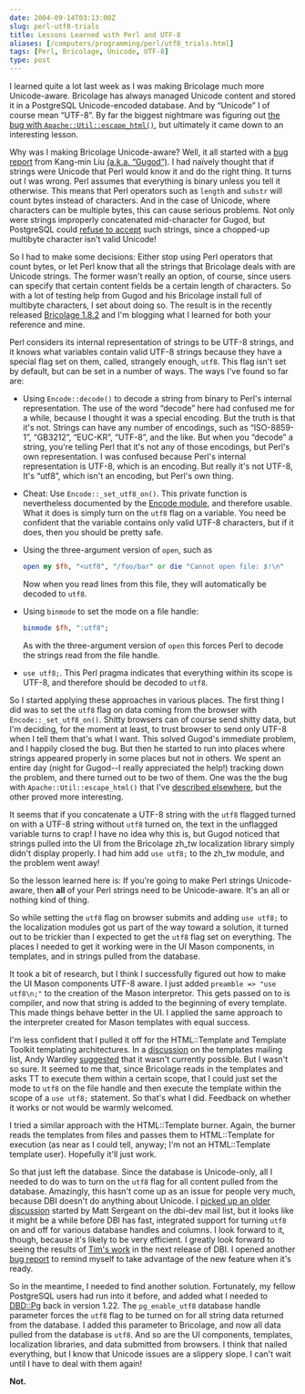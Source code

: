 ```yaml
--- 
date: 2004-09-14T03:13:00Z
slug: perl-utf8-trials
title: Lessons Learned with Perl and UTF-8
aliases: [/computers/programming/perl/utf8_trials.html]
tags: [Perl, Bricolage, Unicode, UTF-8]
type: post
---
```


I learned quite a lot last week as I was making Bricolage much more
Unicode-aware. Bricolage has always managed Unicode content and stored it in a
PostgreSQL Unicode-encoded database. And by “Unicode” I of course mean “UTF-8”.
By far the biggest nightmare was figuring out [the bug with
`Apache::Util::escape_html()`], but ultimately it came down to an interesting
lesson.

Why was I making Bricolage Unicode-aware? Well, it all started with a [bug
report] from Kang-min Liu [(a.k.a. “Gugod”)]. I had naïvely thought that if
strings were Unicode that Perl would know it and do the right thing. It turns
out I was wrong. Perl assumes that everything is binary unless you tell it
otherwise. This means that Perl operators such as `length` and `substr` will
count bytes instead of characters. And in the case of Unicode, where characters
can be multiple bytes, this can cause serious problems. Not only were strings
improperly concatenated mid-character for Gugod, but PostgreSQL could [refuse to
accept] such strings, since a chopped-up multibyte character isn't valid
Unicode!

So I had to make some decisions: Either stop using Perl operators that count
bytes, or let Perl know that all the strings that Bricolage deals with are
Unicode strings. The former wasn't really an option, of course, since users can
specify that certain content fields be a certain length of characters. So with a
lot of testing help from Gugod and his Bricolage install full of multibyte
characters, I set about doing so. The result is in the recently released
[Bricolage 1.8.2] and I'm blogging what I learned for both your reference and
mine.

Perl considers its internal representation of strings to be UTF-8 strings, and
it knows what variables contain valid UTF-8 strings because they have a special
flag set on them, called, strangely enough, `utf8`. This flag isn't set by
default, but can be set in a number of ways. The ways I've found so far are:

-   Using `Encode::decode()` to decode a string from binary to Perl's internal
    representation. The use of the word “decode” here had confused me for a
    while, because I thought it was a special encoding. But the truth is that
    it's not. Strings can have any number of encodings, such as “ISO-8859-1”,
    “GB3212”, “EUC-KR”, “UTF-8”, and the like. But when you “decode” a string,
    you're telling Perl that it's not any of those encodings, but Perl's own
    representation. I was confused because Perl's internal representation is
    UTF-8, which is an encoding. But really it's not UTF-8, It's “utf8”, which
    isn't an encoding, but Perl's own thing.

-   Cheat: Use `Encode::_set_utf8_on()`. This private function is nevertheless
    documented by the [Encode module], and therefore usable. What it does is
    simply turn on the `utf8` flag on a variable. You need be confident that the
    variable contains only valid UTF-8 characters, but if it does, then you
    should be pretty safe.

-   Using the three-argument version of `open`, such as

    ``` perl
    open my $fh, "<utf8", "/foo/bar" or die "Cannot open file: $!\n"
    ```

    Now when you read lines from this file, they will automatically be decoded
    to `utf8`.

-   Using `binmode` to set the mode on a file handle:

    ``` perl
    binmode $fh, ":utf8";
    ```

    As with the three-argument version of `open` this forces Perl to decode the
    strings read from the file handle.

-   `use utf8;`. This Perl pragma indicates that everything within its scope is
    UTF-8, and therefore should be decoded to `utf8`.

So I started applying these approaches in various places. The first thing I did
was to set the `utf8` flag on data coming from the browser with
`Encode::_set_utf8_on()`. Shitty browsers can of course send shitty data, but
I'm deciding, for the moment at least, to trust browser to send only UTF-8 when
I tell them that's what I want. This solved Gugod's immediate problem, and I
happily closed the bug. But then he started to run into places where strings
appeared properly in some places but not in others. We spent an entire day
(night for Gugod--I really appreciated the help!) tracking down the problem, and
there turned out to be two of them. One was the the bug with
`Apache::Util::escape_html()` that I've [described elsewhere][the bug with
`Apache::Util::escape_html()`], but the other proved more interesting.

It seems that if you concatenate a UTF-8 string with the `utf8` flagged turned
on with a UTF-8 string without `utf8` turned on, the text in the unflagged
variable turns to crap! I have no idea why this is, but Gugod noticed that
strings pulled into the UI from the Bricolage zh\_tw localization library simply
didn't display properly. I had him add `use utf8;` to the zh\_tw module, and the
problem went away!

So the lesson learned here is: If you're going to make Perl strings
Unicode-aware, then **all** of your Perl strings need to be Unicode-aware. It's
an all or nothing kind of thing.

So while setting the `utf8` flag on browser submits and adding `use utf8;` to
the localization modules got us part of the way toward a solution, it turned out
to be trickier than I expected to get the `utf8` flag set on everything. The
places I needed to get it working were in the UI Mason components, in templates,
and in strings pulled from the database.

It took a bit of research, but I think I successfully figured out how to make
the UI Mason components UTF-8 aware. I just added `preamble => "use utf8\n;"` to
the creation of the Mason interpretor. This gets passed on to is compiler, and
now that string is added to the beginning of every template. This made things
behave better in the UI. I applied the same approach to the interpreter created
for Mason templates with equal success.

I'm less confident that I pulled it off for the HTML::Template and Template
Toolkit templating architectures. In a [discussion] on the templates mailing
list, Andy Wardley [suggested] that it wasn't currently possible. But I wasn't
so sure. It seemed to me that, since Bricolage reads in the templates and asks
TT to execute them within a certain scope, that I could just set the mode to
`utf8` on the file handle and then execute the template within the scope of a
`use utf8;` statement. So that's what I did. Feedback on whether it works or not
would be warmly welcomed.

I tried a similar approach with the HTML::Template burner. Again, the burner
reads the templates from files and passes them to HTML::Template for execution
(as near as I could tell, anyway; I'm not an HTML::Template template user).
Hopefully it'll just work.

So that just left the database. Since the database is Unicode-only, all I needed
to do was to turn on the `utf8` flag for all content pulled from the database.
Amazingly, this hasn't come up as an issue for people very much, because DBI
doesn't do anything about Unicode. I [picked up an older discussion] started by
Matt Sergeant on the dbi-dev mail list, but it looks like it might be a while
before DBI has fast, integrated support for turning `utf8` on and off for
various database handles and columns. I look forward to it, though, because it's
likely to be very efficient. I greatly look forward to seeing the results of
[Tim's work] in the next release of DBI. I opened another [bug report][1] to
remind myself to take advantage of the new feature when it's ready.

So in the meantime, I needed to find another solution. Fortunately, my fellow
PostgreSQL users had run into it before, and added what I needed to [DBD::Pg]
back in version 1.22. The `pg_enable_utf8` database handle parameter forces the
`utf8` flag to be turned on for all string data returned from the database. I
added this parameter to Bricolage, and now all data pulled from the database is
`utf8`. And so are the UI components, templates, localization libraries, and
data submitted from browsers. I think that nailed everything, but I know that
Unicode issues are a slippery slope. I can't wait until I have to deal with them
again!

**Not.**

  [the bug with `Apache::Util::escape_html()`]: /computers/programming/perl/mod_perl/escape_html_utf8.html
    "Apache::Util::escape_html() Doesn't Like Perl UTF-8 Strings"
  [bug report]: http://bugs.bricolage.cc/show_bug.cgi?id=648
    "substr() either crap utf8 string or mis-count the length in bytes."
  [(a.k.a. “Gugod”)]: http://gugod.org/blog/ "Gugod's blog: The Mind Of Random"
  [refuse to accept]: http://bugs.bricolage.cc/show_bug.cgi?id=709#c14
    "Two bugs in one!"
  [Bricolage 1.8.2]: /bricolage/announce/1.8.2.html "Bricolage 1.8.2 Released"
  [Encode module]: https://metacpan.org/dist/Encode/ "Encode on CPAN"
  [discussion]: http://www.template-toolkit.org/pipermail/templates/2004-September/006583.html
    "Add utf8 to All Templates?"
  [suggested]: http://www.template-toolkit.org/pipermail/templates/2004-September/006584.html
    "Andy Wardley Replies"
  [picked up an older discussion]: http://www.mail-archive.com/dbi-dev@perl.org/msg03451.html
    "UTF-8 flags (again)"
  [Tim's work]: http://www.mail-archive.com/dbi-dev@perl.org/msg03452.html
    "Tim Bunce Responds"
  [1]: http://bugs.bricolage.cc/show_bug.cgi?id=802
    "Set SvUTF8_on on Data Fetched from Database"
  [DBD::Pg]: https://metacpan.org/dist/DBD-Pg/ "DBD::Pg on CPAN"
